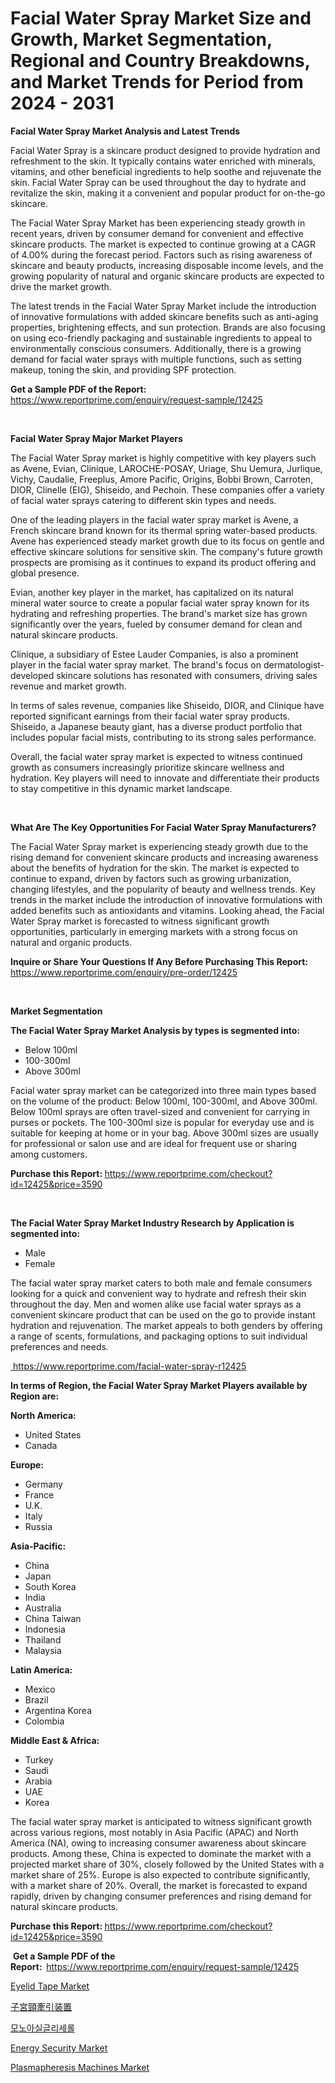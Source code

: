 <p><h1>Facial Water Spray Market Size and Growth, Market Segmentation, Regional and Country Breakdowns, and Market Trends for Period from 2024 -  2031</h1></p><p><strong>Facial Water Spray Market Analysis and Latest Trends</strong></p>
<p><p>Facial Water Spray is a skincare product designed to provide hydration and refreshment to the skin. It typically contains water enriched with minerals, vitamins, and other beneficial ingredients to help soothe and rejuvenate the skin. Facial Water Spray can be used throughout the day to hydrate and revitalize the skin, making it a convenient and popular product for on-the-go skincare.</p><p>The Facial Water Spray Market has been experiencing steady growth in recent years, driven by consumer demand for convenient and effective skincare products. The market is expected to continue growing at a CAGR of 4.00% during the forecast period. Factors such as rising awareness of skincare and beauty products, increasing disposable income levels, and the growing popularity of natural and organic skincare products are expected to drive the market growth.</p><p>The latest trends in the Facial Water Spray Market include the introduction of innovative formulations with added skincare benefits such as anti-aging properties, brightening effects, and sun protection. Brands are also focusing on using eco-friendly packaging and sustainable ingredients to appeal to environmentally conscious consumers. Additionally, there is a growing demand for facial water sprays with multiple functions, such as setting makeup, toning the skin, and providing SPF protection.</p></p>
<p><strong>Get a Sample PDF of the Report:&nbsp;</strong> <a href="https://www.reportprime.com/enquiry/request-sample/12425">https://www.reportprime.com/enquiry/request-sample/12425</a></p>
<p>&nbsp;</p>
<p><strong>Facial Water Spray Major Market Players</strong></p>
<p><p>The Facial Water Spray market is highly competitive with key players such as Avene, Evian, Clinique, LAROCHE-POSAY, Uriage, Shu Uemura, Jurlique, Vichy, Caudalie, Freeplus, Amore Pacific, Origins, Bobbi Brown, Carroten, DIOR, Clinelle (EIG), Shiseido, and Pechoin. These companies offer a variety of facial water sprays catering to different skin types and needs.</p><p>One of the leading players in the facial water spray market is Avene, a French skincare brand known for its thermal spring water-based products. Avene has experienced steady market growth due to its focus on gentle and effective skincare solutions for sensitive skin. The company's future growth prospects are promising as it continues to expand its product offering and global presence.</p><p>Evian, another key player in the market, has capitalized on its natural mineral water source to create a popular facial water spray known for its hydrating and refreshing properties. The brand's market size has grown significantly over the years, fueled by consumer demand for clean and natural skincare products.</p><p>Clinique, a subsidiary of Estee Lauder Companies, is also a prominent player in the facial water spray market. The brand's focus on dermatologist-developed skincare solutions has resonated with consumers, driving sales revenue and market growth.</p><p>In terms of sales revenue, companies like Shiseido, DIOR, and Clinique have reported significant earnings from their facial water spray products. Shiseido, a Japanese beauty giant, has a diverse product portfolio that includes popular facial mists, contributing to its strong sales performance.</p><p>Overall, the facial water spray market is expected to witness continued growth as consumers increasingly prioritize skincare wellness and hydration. Key players will need to innovate and differentiate their products to stay competitive in this dynamic market landscape.</p></p>
<p>&nbsp;</p>
<p><strong>What Are The Key Opportunities For Facial Water Spray Manufacturers?</strong></p>
<p><p>The Facial Water Spray market is experiencing steady growth due to the rising demand for convenient skincare products and increasing awareness about the benefits of hydration for the skin. The market is expected to continue to expand, driven by factors such as growing urbanization, changing lifestyles, and the popularity of beauty and wellness trends. Key trends in the market include the introduction of innovative formulations with added benefits such as antioxidants and vitamins. Looking ahead, the Facial Water Spray market is forecasted to witness significant growth opportunities, particularly in emerging markets with a strong focus on natural and organic products.</p></p>
<p><strong>Inquire or Share Your Questions If Any Before Purchasing This Report:</strong> <a href="https://www.reportprime.com/enquiry/pre-order/12425">https://www.reportprime.com/enquiry/pre-order/12425</a></p>
<p>&nbsp;</p>
<p><strong>Market Segmentation</strong></p>
<p><strong>The Facial Water Spray Market Analysis by types is segmented into:</strong></p>
<p><ul><li>Below 100ml</li><li>100-300ml</li><li>Above 300ml</li></ul></p>
<p><p>Facial water spray market can be categorized into three main types based on the volume of the product: Below 100ml, 100-300ml, and Above 300ml. Below 100ml sprays are often travel-sized and convenient for carrying in purses or pockets. The 100-300ml size is popular for everyday use and is suitable for keeping at home or in your bag. Above 300ml sizes are usually for professional or salon use and are ideal for frequent use or sharing among customers.</p></p>
<p><strong>Purchase this Report:&nbsp;</strong><a href="https://www.reportprime.com/checkout?id=12425&price=3590">https://www.reportprime.com/checkout?id=12425&price=3590</a></p>
<p>&nbsp;</p>
<p><strong>The Facial Water Spray Market Industry Research by Application is segmented into:</strong></p>
<p><ul><li>Male</li><li>Female</li></ul></p>
<p><p>The facial water spray market caters to both male and female consumers looking for a quick and convenient way to hydrate and refresh their skin throughout the day. Men and women alike use facial water sprays as a convenient skincare product that can be used on the go to provide instant hydration and rejuvenation. The market appeals to both genders by offering a range of scents, formulations, and packaging options to suit individual preferences and needs.</p></p>
<p><a href="https://www.reportprime.com/facial-water-spray-r12425">&nbsp;https://www.reportprime.com/facial-water-spray-r12425</a></p>
<p><strong>In terms of Region, the Facial Water Spray Market Players available by Region are:</strong></p>
<p>
    <p> <strong> North America: </strong>
        <ul>
            <li>United States</li>
            <li>Canada</li>
        </ul>
        </p> 
    <p> <strong> Europe: </strong>
        <ul>
            <li>Germany</li>
            <li>France</li>
            <li>U.K.</li>
            <li>Italy</li>
            <li>Russia</li>
        </ul>
        </p> 
    <p> <strong> Asia-Pacific: </strong>
        <ul>
            <li>China</li>
            <li>Japan</li>
            <li>South Korea</li>
            <li>India</li>
            <li>Australia</li>
            <li>China Taiwan</li>
            <li>Indonesia</li>
            <li>Thailand</li>
            <li>Malaysia</li>
        </ul>
        </p> 
    <p> <strong> Latin America: </strong>
        <ul>
            <li>Mexico</li>
            <li>Brazil</li>
            <li>Argentina Korea</li>
            <li>Colombia</li>
        </ul>
        </p> 
    <p> <strong> Middle East & Africa: </strong>
        <ul>
            <li>Turkey</li>
            <li>Saudi</li>
            <li>Arabia</li>
            <li>UAE</li>
            <li>Korea</li>
        </ul>
    </p>
    </p>
<p><p>The facial water spray market is anticipated to witness significant growth across various regions, most notably in Asia Pacific (APAC) and North America (NA), owing to increasing consumer awareness about skincare products. Among these, China is expected to dominate the market with a projected market share of 30%, closely followed by the United States with a market share of 25%. Europe is also expected to contribute significantly, with a market share of 20%. Overall, the market is forecasted to expand rapidly, driven by changing consumer preferences and rising demand for natural skincare products.</p></p>
<p><strong>Purchase this Report: </strong><a href="https://www.reportprime.com/checkout?id=12425&price=3590">https://www.reportprime.com/checkout?id=12425&price=3590</a></p>
<p>&nbsp;<strong>Get a Sample PDF of the Report:&nbsp;&nbsp;</strong><a href="https://www.reportprime.com/enquiry/request-sample/12425">https://www.reportprime.com/enquiry/request-sample/12425</a></p>
<p><strong></strong></p>
<p><p><a href="https://github.com/wybrqqeb6/Market-Research-Report-List-1/blob/main/eyelid-tape-market.md">Eyelid Tape Market</a></p><p><a href="https://medium.com/@brendancole1992/%E9%A0%9A%E6%A4%8E%E7%89%BD%E5%BC%95%E8%A3%85%E7%BD%AE%E5%B8%82%E5%A0%B4-2024%E5%B9%B4%E3%81%8B%E3%82%892031%E5%B9%B4%E3%81%BE%E3%81%A7%E3%81%AE%E3%82%B0%E3%83%AD%E3%83%BC%E3%83%90%E3%83%AB%E3%81%8A%E3%82%88%E3%81%B3%E5%9C%B0%E5%9F%9F%E5%88%86%E6%9E%90-1d1e06a879fd">子宮頸牽引装置</a></p><p><a href="https://medium.com/@royaloeger/%EB%AA%A8%EB%85%B8%EC%95%84%EC%8B%A4%EA%B8%80%EB%A6%AC%EC%84%B8%EB%A1%A4-%EC%8B%9C%EC%9E%A5-%EC%A1%B0%EC%82%AC-%EB%B0%8F-%EC%82%B0%EC%97%85-%EC%A7%84%ED%99%94-%EB%B0%8F-2031%EB%85%84%EA%B9%8C%EC%A7%80%EC%9D%98-%EC%98%88%EC%B8%A1-f2d5dcb15c19">모노아실글리세롤</a></p><p><a href="https://www.linkedin.com/pulse/global-energy-security-market-status-2024-2031-forecast-region-0s5gf">Energy Security Market</a></p><p><a href="https://issuu.com/reportprime-2/docs/plasmapheresis-machines-market-size-2030.pptx">Plasmapheresis Machines Market</a></p></p>